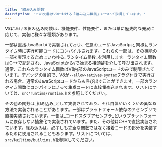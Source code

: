 ```yaml
---
title: '組み込み関数'
description: 'この文書はV8における「組み込み機能」について説明しています。'
---
```

V8における組み込み関数は、機能要件、性能要件、または単に歴史的な発展に応じて、実装に様々な種類があります。

一部は直接JavaScriptで実装されており、任意のユーザJavaScriptと同様にランタイム時に実行可能コードにコンパイルされます。これらの一部は、その機能の一部を実現するためにいわゆる_ランタイム関数_を利用します。ランタイム関数はC++で記述され、JavaScriptから`%`で始まる接頭辞を介して呼び出されます。通常、これらのランタイム関数はV8内部のJavaScriptコードのみで制限されています。デバッグの目的で、V8が`--allow-natives-syntax`フラグ付きで実行される場合、通常のJavaScriptコードからも呼び出すことができます。一部のランタイム関数はコンパイラによって生成コードに直接埋め込まれます。リストについては、`src/runtime/runtime.h`を参照してください。

その他の関数は_組み込み_として実装されており、それ自体がいくつかの異なる方法で実装されることがあります。一部はプラットフォーム依存のアセンブリで直接実装されています。一部は_コードスタブアセンブラ_というプラットフォームに依存しない抽象化で実装されています。また、その他はC++で直接実装されています。組み込みは、必ずしも完全な関数ではなく接着コードの部分を実装するために使用されることもあります。リストについては、`src/builtins/builtins.h`を参照してください。
